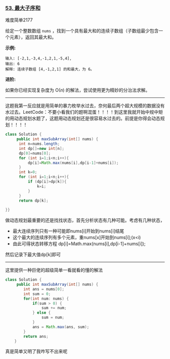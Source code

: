 ### [53. 最大子序和](https://leetcode-cn.com/problems/maximum-subarray/)

难度简单2177

给定一个整数数组 `nums` ，找到一个具有最大和的连续子数组（子数组最少包含一个元素），返回其最大和。

**示例:**

```
输入: [-2,1,-3,4,-1,2,1,-5,4],
输出: 6
解释: 连续子数组 [4,-1,2,1] 的和最大，为 6。
```

**进阶:**

如果你已经实现复杂度为 O(*n*) 的解法，尝试使用更为精妙的分治法求解。

------

这题我第一反应就是用简单的暴力枚举水过去，奈何最后两个超大规模的数据没有水过去。LeetCode：不要小看我们的题啊混蛋！！！！到这里我就开始中规中矩的用动态规划水题了，这题用动态规划还是很容易水过去的。前提是你得会动态规划！！！！

```java
class Solution {
     public int maxSubArray(int[] nums) {
      int n=nums.length;
      int dp[]=new int[n];
      dp[0]=nums[0];
      for (int i=1;i<n;i++){
          dp[i]=Math.max(nums[i],dp[i-1]+nums[i]);
      }
      int k=0;
      for (int i=1;i<n;i++){
          if (dp[i]>dp[k]){
              k=i;
          }
      }
      return dp[k];
     
}}
```

做动态规划最重要的还是找找状态，首先分析状态有几种可能。考虑有几种状态，

- 最大连续序列只有一种可能即nums[i]开始到nums[i]结尾
- 这个最大的连续序列有多个元素，重nums[x]开始到nums[i];(x<i)
- 由此可得状态转移方程 dp[i]=Math.max(nums[i],dp[i-1]+nums[i]);

然后记录下最大值dp[k]即可

------

这里提供一种巨佬的超级简单一看就看的懂的解法

```java
class Solution {
     public int maxSubArray(int[] nums) {
        int ans = nums[0];
        int sum = 0;
        for(int num: nums) {
            if(sum > 0) {
                sum += num;
            } else {
                sum = num;
            }
            ans = Math.max(ans, sum);
        }
        return ans;
    }
```

真是简单又明了我咋写不出来呢